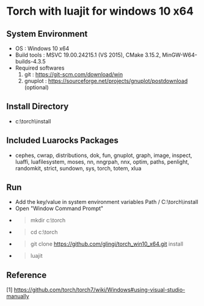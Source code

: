# Torch with luajit for windows 10 x64

## System Environment
- OS : Windows 10 x64
- Build tools : MSVC 19.00.24215.1 (VS 2015), CMake 3.15.2, MinGW-W64-builds-4.3.5
- Required softwares 
  1. git : https://git-scm.com/download/win
  2. gnuplot : https://sourceforge.net/projects/gnuplot/postdownload (optional)

## Install Directory
- c:\torch\install

## Included Luarocks Packages
- cephes, cwrap, distributions, dok, fun, gnuplot, graph, image, inspect, luaffi, luafilesystem, moses, nn, nngrpah, nnx, optim, paths, penlight, randomkit, strict, sundown, sys, torch, totem, xlua 

## Run
- Add the key/value in system environment variables
  Path  /    C:\torch\install
- Open "Window Command Prompt"
- > mkdir c:\torch
- > cd c:\torch
- > git clone https://github.com/glingi/torch_win10_x64.git install
- > luajit

## Reference
[1] https://github.com/torch/torch7/wiki/Windows#using-visual-studio-manually
